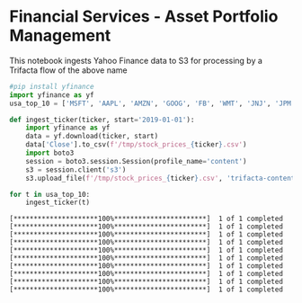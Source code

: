 # Financial Services - Asset Portfolio Management

This notebook ingests Yahoo Finance data to S3 for processing by a Trifacta flow of the above name


```python
#pip install yfinance
import yfinance as yf
usa_top_10 = ['MSFT', 'AAPL', 'AMZN', 'GOOG', 'FB', 'WMT', 'JNJ', 'JPM', 'V', 'PG']
```


```python
def ingest_ticker(ticker, start='2019-01-01'):
    import yfinance as yf
    data = yf.download(ticker, start)
    data['Close'].to_csv(f'/tmp/stock_prices_{ticker}.csv')
    import boto3
    session = boto3.session.Session(profile_name='content')
    s3 = session.client('s3')
    s3.upload_file(f'/tmp/stock_prices_{ticker}.csv', 'trifacta-content-repository', f'ingest/stock_prices/{ticker}.csv')
```


```python
for t in usa_top_10:
    ingest_ticker(t)
```

    [*********************100%***********************]  1 of 1 completed
    [*********************100%***********************]  1 of 1 completed
    [*********************100%***********************]  1 of 1 completed
    [*********************100%***********************]  1 of 1 completed
    [*********************100%***********************]  1 of 1 completed
    [*********************100%***********************]  1 of 1 completed
    [*********************100%***********************]  1 of 1 completed
    [*********************100%***********************]  1 of 1 completed
    [*********************100%***********************]  1 of 1 completed
    [*********************100%***********************]  1 of 1 completed

